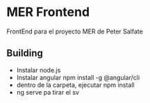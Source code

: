 # MER Frontend
FrontEnd para el proyecto MER de Peter Salfate

## Building
* Instalar node.js
* Instalar angular npm install -g @angular/cli
* dentro de la carpeta, ejecutar npm install
* ng serve pa tirar el sv